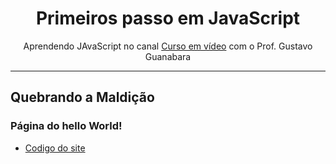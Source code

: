 <h1 align="center">Primeiros passo em JavaScript</h1>
<p align="center">Aprendendo JAvaScript no canal <a href="https://www.youtube.com/c/CursoemV%C3%ADdeo">Curso em vídeo</a> com o Prof. Gustavo Guanabara</p>
<hr> 
<h2>Quebrando a Maldição</h2>

<h3>Página do hello World!</h3>
  <ul>
		<li><a href="">Codigo do site</a></li>
	</ul>
